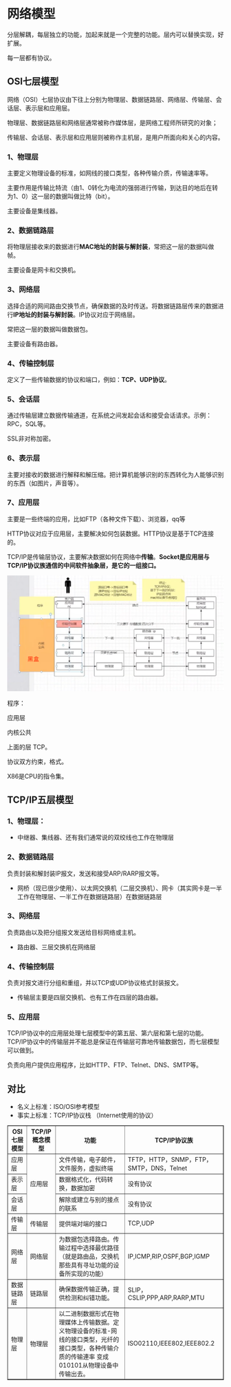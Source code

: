 # 网络模型

分层解耦，每层独立的功能，加起来就是一个完整的功能。层内可以替换实现，好扩展。

每一层都有协议。

## OSI七层模型

网络（OSI）七层协议由下往上分别为物理层、数据链路层、网络层、传输层、会话层、表示层和应用层。

物理层、数据链路层和网络层通常被称作媒体层，是网络工程师所研究的对象；

传输层、会话层、表示层和应用层则被称作主机层，是用户所面向和关心的内容。

### 1、物理层

主要定义物理设备的标准，如网线的接口类型，各种传输介质，传输速率等。

主要作用是传输比特流（由1、0转化为电流的强弱进行传输，到达目的地后在转为1、0）这一层的数据叫做比特（bit）。

主要设备是集线器。

### 2、数据链路层

将物理层接收来的数据进行**MAC地址的封装与解封装**，常把这一层的数据叫做帧。

主要设备是网卡和交换机。

### 3、网络层

选择合适的网间路由交换节点，确保数据的及时传送。将数据链路层传来的数据进行**IP地址的封装与解封装**。IP协议对应于网络层。

常把这一层的数据叫做数据包。

主要设备有路由器。

### 4、传输控制层

定义了一些传输数据的协议和端口，例如：**TCP、UDP协议**。

### 5、会话层

通过传输层建立数据传输通道，在系统之间发起会话和接受会话请求。示例：RPC，SQL等。

SSL非对称加密。

### 6、表示层

主要对接收的数据进行解释和解压缩。把计算机能够识别的东西转化为人能够识别的东西（如图片，声音等）。

### 7、应用层

主要是一些终端的应用，比如FTP（各种文件下载）、浏览器，qq等

HTTP协议对应于应用层，主要解决如何包装数据。HTTP协议是基于TCP连接的。

TCP/IP是传输层协议，主要解决数据如何在网络中**传输**。**Socket是应用层与TCP/IP协议族通信的中间软件抽象层，是它的一组接口。**



![image-20230218203907798](网络模型.assets/image-20230218203907798.png)

程序：

应用层

内核公共

上面的层 TCP。



协议双方约束，格式。

X86是CPU的指令集。

## TCP/IP五层模型

### 1、物理层：

- 中继器、集线器、还有我们通常说的双绞线也工作在物理层

### 2、数据链路层

负责封装和解封装IP报文，发送和接受ARP/RARP报文等。

- 网桥（现已很少使用）、以太网交换机（二层交换机）、网卡（其实网卡是一半工作在物理层、一半工作在数据链路层）在数据链路层

### 3、网络层

负责路由以及把分组报文发送给目标网络或主机。

- 路由器、三层交换机在网络层

### 4、传输控制层

负责对报文进行分组和重组，并以TCP或UDP协议格式封装报文。

- 传输层主要是四层交换机、也有工作在四层的路由器。

### 5、应用层

TCP/IP协议中的应用层处理七层模型中的第五层、第六层和第七层的功能。TCP/IP协议中的传输层并不能总是保证在传输层可靠地传输数据包，而七层模型可以做到。

负责向用户提供应用程序，比如HTTP、FTP、Telnet、DNS、SMTP等。

## 对比

- ﻿名义上标准：ISO/OSl参考模型
- ﻿事实上标准：TCP/IP协议栈 （Internet使用的协议）

<table border> 
  <tr><th>OSI七层模型</th><th>TCP/IP概念模型</th><th>功能</th><th>TCP/IP协议族</th></tr>
  <tr><td>应用层</td><td rowspan=3>应用层</td><td>文件传输，电子邮件，文件服务，虚拟终端</td><td>TFTP，HTTP，SNMP，FTP，SMTP，DNS，Telnet</td></tr>
  <tr><td>表示层</td><td>数据格式化，代码转换，数据加密</td><td>没有协议</td></tr>
  <tr><td>会话层</td><td>解除或建立与别的接点的联系</td><td>没有协议</td></tr>
  <tr><td>传输层</td><td>传输层</td><td>提供端对端的接口</td><td>TCP,UDP</td></tr>
  <tr><td>网络层</td><td>网络层</td><td>为数据包选择路由。传输过程中选择最优路径（就是路由品，交换机那些具有寻址功能的设备所实现的功能）</td><td>IP,ICMP,RIP,OSPF,BGP,IGMP</td></tr>
	<tr><td>数据链路层</td><td>链路层</td><td>确保数据传输正确，提供检测和纠错功能。</td><td>SLIP，CSLIP,PPP,ARP,RARP,MTU</td></tr>
  <tr><td>物理层</td><td>物理层</td><td>以二进制数据形式在物理媒体上传输数据。定义物理设备的标准-网线的接口类型，光纤的接口类型，各种传输介质的传输連率
变成010101从物理设备中传输出去。</td><td>ISO02110,IEEE802,IEEE802.2</td></tr>
</table>

